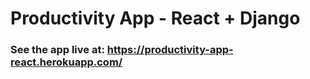 # Productivity App - React + Django

### See the app live at: <https://productivity-app-react.herokuapp.com/>
